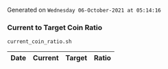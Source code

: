 Generated on `Wednesday 06-October-2021 at 05:14:16`

### Current to Target Coin Ratio
`current_coin_ratio.sh`

Date|Current|Target|Ratio
---|---|---|---
